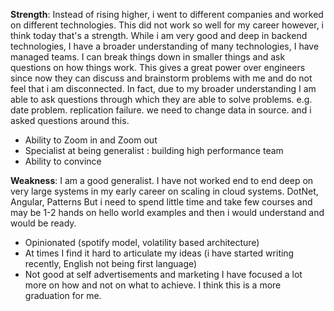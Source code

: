 **Strength**: Instead of rising higher, i went to different companies and worked on different technologies. This did not work so well for my career however, i think today that's a strength. While i am very good and deep in backend technologies, I have a broader understanding of many technologies, I have managed teams. I can break things down in smaller things and ask questions on how things work. This gives a great power over engineers since now they can discuss and brainstorm problems with me and do not feel that i am disconnected. In fact, due to my broader understanding I am able to ask questions through which they are able to solve problems. 
e.g. date problem. replication failure. we need to change data in source. and i asked questions around this. 
- Ability to Zoom in and Zoom out 
- Specialist at being generalist : building high performance team
- Ability to convince 

**Weakness**: I am a good generalist. I have not worked end to end deep on very large systems in my early career on scaling in cloud systems. DotNet, Angular, Patterns But i need to spend little time and take few courses and may be 1-2 hands on hello world examples and then i would understand and would be ready. 
- Opinionated (spotify model, volatility based architecture)
- At times I find it hard to articulate my ideas (i have started writing recently, English not being first language)
- Not good at self advertisements and marketing 
I have focused a lot more on how and not on what to achieve. I think this is a more graduation for me. 